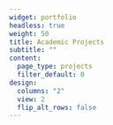 ```yaml
---
widget: portfolio
headless: true
weight: 50
title: Academic Projects
subtitle: ""
content:
  page_type: projects
  filter_default: 0
design:
  columns: "2"
  view: 2
  flip_alt_rows: false
---
```

